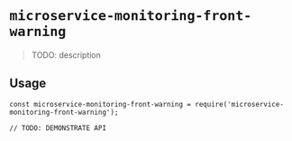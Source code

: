 # `microservice-monitoring-front-warning`

> TODO: description

## Usage

```
const microservice-monitoring-front-warning = require('microservice-monitoring-front-warning');

// TODO: DEMONSTRATE API
```
